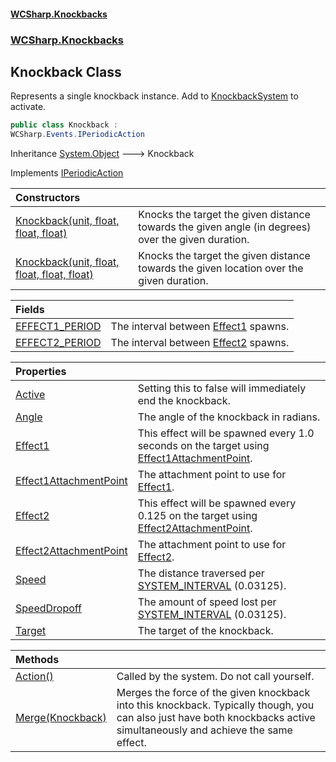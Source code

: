 #### [WCSharp.Knockbacks](README.md 'README')
### [WCSharp.Knockbacks](WCSharp.Knockbacks.md 'WCSharp.Knockbacks')

## Knockback Class

Represents a single knockback instance. Add to [KnockbackSystem](WCSharp.Knockbacks.KnockbackSystem.md 'WCSharp.Knockbacks.KnockbackSystem') to activate.

```csharp
public class Knockback :
WCSharp.Events.IPeriodicAction
```

Inheritance [System.Object](https://docs.microsoft.com/en-us/dotnet/api/System.Object 'System.Object') &#129106; Knockback

Implements [IPeriodicAction](../WCSharp.Events/WCSharp.Events.IPeriodicAction.md 'WCSharp.Events.IPeriodicAction')

| Constructors | |
| :--- | :--- |
| [Knockback(unit, float, float, float)](WCSharp.Knockbacks.Knockback.Knockback(WCSharp.Api.unit,float,float,float).md 'WCSharp.Knockbacks.Knockback.Knockback(WCSharp.Api.unit, float, float, float)') | Knocks the target the given distance towards the given angle (in degrees) over the given duration. |
| [Knockback(unit, float, float, float, float)](WCSharp.Knockbacks.Knockback.Knockback(WCSharp.Api.unit,float,float,float,float).md 'WCSharp.Knockbacks.Knockback.Knockback(WCSharp.Api.unit, float, float, float, float)') | Knocks the target the given distance towards the given location over the given duration. |

| Fields | |
| :--- | :--- |
| [EFFECT1_PERIOD](WCSharp.Knockbacks.Knockback.EFFECT1_PERIOD.md 'WCSharp.Knockbacks.Knockback.EFFECT1_PERIOD') | The interval between [Effect1](WCSharp.Knockbacks.Knockback.Effect1.md 'WCSharp.Knockbacks.Knockback.Effect1') spawns. |
| [EFFECT2_PERIOD](WCSharp.Knockbacks.Knockback.EFFECT2_PERIOD.md 'WCSharp.Knockbacks.Knockback.EFFECT2_PERIOD') | The interval between [Effect2](WCSharp.Knockbacks.Knockback.Effect2.md 'WCSharp.Knockbacks.Knockback.Effect2') spawns. |

| Properties | |
| :--- | :--- |
| [Active](WCSharp.Knockbacks.Knockback.Active.md 'WCSharp.Knockbacks.Knockback.Active') | Setting this to false will immediately end the knockback. |
| [Angle](WCSharp.Knockbacks.Knockback.Angle.md 'WCSharp.Knockbacks.Knockback.Angle') | The angle of the knockback in radians. |
| [Effect1](WCSharp.Knockbacks.Knockback.Effect1.md 'WCSharp.Knockbacks.Knockback.Effect1') | This effect will be spawned every 1.0 seconds on the target using [Effect1AttachmentPoint](WCSharp.Knockbacks.Knockback.Effect1AttachmentPoint.md 'WCSharp.Knockbacks.Knockback.Effect1AttachmentPoint'). |
| [Effect1AttachmentPoint](WCSharp.Knockbacks.Knockback.Effect1AttachmentPoint.md 'WCSharp.Knockbacks.Knockback.Effect1AttachmentPoint') | The attachment point to use for [Effect1](WCSharp.Knockbacks.Knockback.Effect1.md 'WCSharp.Knockbacks.Knockback.Effect1'). |
| [Effect2](WCSharp.Knockbacks.Knockback.Effect2.md 'WCSharp.Knockbacks.Knockback.Effect2') | This effect will be spawned every 0.125 on the target using [Effect2AttachmentPoint](WCSharp.Knockbacks.Knockback.Effect2AttachmentPoint.md 'WCSharp.Knockbacks.Knockback.Effect2AttachmentPoint'). |
| [Effect2AttachmentPoint](WCSharp.Knockbacks.Knockback.Effect2AttachmentPoint.md 'WCSharp.Knockbacks.Knockback.Effect2AttachmentPoint') | The attachment point to use for [Effect2](WCSharp.Knockbacks.Knockback.Effect2.md 'WCSharp.Knockbacks.Knockback.Effect2'). |
| [Speed](WCSharp.Knockbacks.Knockback.Speed.md 'WCSharp.Knockbacks.Knockback.Speed') | The distance traversed per [SYSTEM_INTERVAL](../WCSharp.Events/WCSharp.Events.PeriodicEvents.SYSTEM_INTERVAL.md 'WCSharp.Events.PeriodicEvents.SYSTEM_INTERVAL') (0.03125). |
| [SpeedDropoff](WCSharp.Knockbacks.Knockback.SpeedDropoff.md 'WCSharp.Knockbacks.Knockback.SpeedDropoff') | The amount of speed lost per [SYSTEM_INTERVAL](../WCSharp.Events/WCSharp.Events.PeriodicEvents.SYSTEM_INTERVAL.md 'WCSharp.Events.PeriodicEvents.SYSTEM_INTERVAL') (0.03125). |
| [Target](WCSharp.Knockbacks.Knockback.Target.md 'WCSharp.Knockbacks.Knockback.Target') | The target of the knockback. |

| Methods | |
| :--- | :--- |
| [Action()](WCSharp.Knockbacks.Knockback.Action().md 'WCSharp.Knockbacks.Knockback.Action()') | Called by the system. Do not call yourself. |
| [Merge(Knockback)](WCSharp.Knockbacks.Knockback.Merge(WCSharp.Knockbacks.Knockback).md 'WCSharp.Knockbacks.Knockback.Merge(WCSharp.Knockbacks.Knockback)') | Merges the force of the given knockback into this knockback. Typically though, you can also just have both knockbacks active simultaneously and achieve the same effect. |
